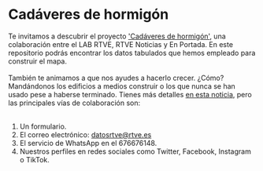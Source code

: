 # Cadáveres de hormigón
Te invitamos a descubrir el proyecto <a href="https://lab.rtve.es/cadaveres-de-hormigon" target="_blank">'Cadáveres de hormigón'</a>, una colaboración entre el LAB RTVE, RTVE Noticias y En Portada. En este repositorio podrás encontrar los datos tabulados que hemos empleado para construir el mapa.
<br><br>
También te animamos a que nos ayudes a hacerlo crecer. ¿Cómo? Mandándonos los edificios a medios construir o los que nunca se han usado pese a haberse terminado. Tienes más detalles <a href="rtve.es/n/2432588" target="_blank">en esta noticia</a>, pero las principales vías de colaboración son:
<br><br>
1. Un formulario.
2. El correo electrónico: datosrtve@rtve.es
3. El servicio de WhatsApp en el 676676148.
4. Nuestros perfiles en redes sociales como Twitter, Facebook, Instagram o TikTok.
